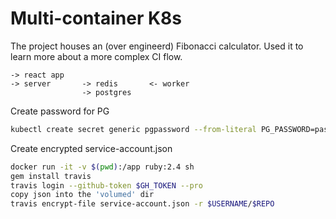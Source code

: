 # Multi-container K8s 

The project houses an (over engineerd) Fibonacci calculator. Used it to learn more about a more complex CI flow.

```text
-> react app
-> server       -> redis       <- worker
                -> postgres
```

Create password for PG
```bash
kubectl create secret generic pgpassword --from-literal PG_PASSWORD=password
```

Create encrypted service-account.json
```bash
docker run -it -v $(pwd):/app ruby:2.4 sh
gem install travis
travis login --github-token $GH_TOKEN --pro
copy json into the 'volumed' dir
travis encrypt-file service-account.json -r $USERNAME/$REPO
```